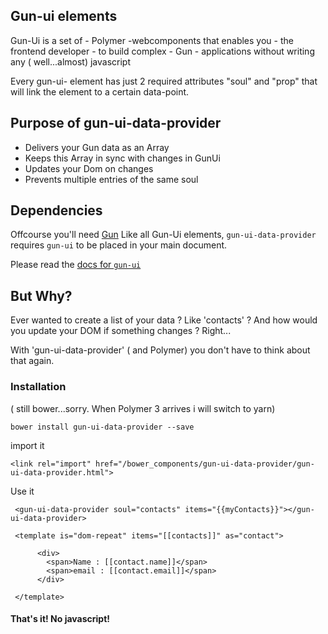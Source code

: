 ## Gun-ui elements
Gun-Ui is a set of - Polymer -webcomponents that enables you - the frontend developer - to build complex - Gun - applications without writing any ( well...almost) javascript

Every gun-ui- element has just 2 required attributes "soul" and "prop" that will link the element to a certain data-point.

## Purpose of gun-ui-data-provider
* Delivers your Gun data as an Array
* Keeps this Array in sync with changes in GunUi
* Updates your Dom on changes
* Prevents multiple entries of the same soul


## Dependencies
Offcourse you'll need [Gun](https://github.com/amark/gun)
Like all Gun-Ui elements, `gun-ui-data-provider` requires `gun-ui` to be placed in your main document.

Please read the [docs for `gun-ui`](https://github.com/Stefdv/gun-ui)



## But Why?
Ever wanted to create a list of your data ? Like 'contacts' ? And how would you update your DOM if something changes ? Right...

With 'gun-ui-data-provider' ( and Polymer) you don't have to think about that again.

### Installation
( still bower...sorry. When Polymer 3 arrives i will switch to yarn)
```
bower install gun-ui-data-provider --save
```
import it
```
<link rel="import" href="/bower_components/gun-ui-data-provider/gun-ui-data-provider.html">
```
Use it
```
 <gun-ui-data-provider soul="contacts" items="{{myContacts}}"></gun-ui-data-provider>

 <template is="dom-repeat" items="[[contacts]]" as="contact">

      <div>
        <span>Name : [[contact.name]]</span>
        <span>email : [[contact.email]]</span>
      </div>

 </template>
```
#### That's it!  No javascript!
